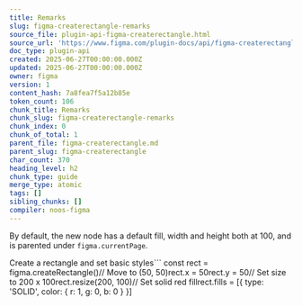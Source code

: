 ```yaml
---
title: Remarks
slug: figma-createrectangle-remarks
source_file: plugin-api-figma-createrectangle.html
source_url: 'https://www.figma.com/plugin-docs/api/figma-createrectangle/'
doc_type: plugin-api
created: 2025-06-27T00:00:00.000Z
updated: 2025-06-27T00:00:00.000Z
owner: figma
version: 1
content_hash: 7a8fea7f5a12b85e
token_count: 106
chunk_title: Remarks
chunk_slug: figma-createrectangle-remarks
chunk_index: 0
chunk_of_total: 1
parent_file: figma-createrectangle.md
parent_slug: figma-createrectangle
char_count: 370
heading_level: h2
chunk_type: guide
merge_type: atomic
tags: []
sibling_chunks: []
compiler: noos-figma
---
```


By default, the new node has a default fill, width and height both at 100, and is parented under `figma.currentPage`.

Create a rectangle and set basic styles```
const rect = figma.createRectangle()// Move to (50, 50)rect.x = 50rect.y = 50// Set size to 200 x 100rect.resize(200, 100)// Set solid red fillrect.fills = [{ type: 'SOLID', color: { r: 1, g: 0, b: 0 } }]
```
